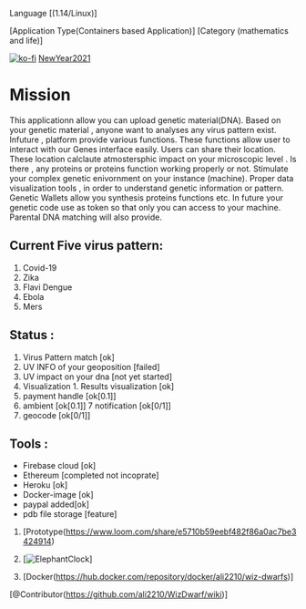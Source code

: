  Language [(1.14/Linux)]
 
 [Application Type(Containers based Application)]
 [Category (mathematics and life)]

 [![ko-fi](https://www.ko-fi.com/img/githubbutton_sm.svg)](https://ko-fi.com/H2H22YW0G)
[NewYear2021](:celebrate:)

# Mission
This applicationn allow you can upload  genetic material(DNA). Based on your genetic material , anyone want to analyses any virus pattern exist. Infuture , platform provide various functions. These functions allow user to interact with our Genes interface easily. Users can share their location. These location calclaute atmostersphic impact on your microscopic level . Is there , any proteins or proteins function working properly or not. Stimulate your complex genetic enivornment on your instance (machine). Proper data visualization tools , in order to understand genetic information or pattern. Genetic Wallets allow you synthesis proteins functions etc. In future your genetic code use as token so that only you can access to your machine. Parental DNA matching will also provide. 
## Current Five virus pattern:
1. Covid-19
2. Zika
3. Flavi Dengue
4. Ebola
5. Mers
       
## Status : 
1. Virus Pattern match [ok]
2. UV INFO of your geoposition [failed]
3. UV impact on your dna [not yet started]
4. Visualization 
       1. Results visualization [ok]
5. payment handle [ok[0.1]]
6. ambient [ok[0.1]]
7 notification [ok[0/1]]
8. geocode  [ok[0/1]]
## Tools :
- Firebase cloud [ok]
- Ethereum [completed not incoprate]
- Heroku [ok]
- Docker-image [ok]
- paypal added[ok]         
- pdb file storage [feature]


 1. [Prototype(https://www.loom.com/share/e5710b59eebf482f86a0ac7be3424914)

 2. [![ElephantClock](https://upload.wikimedia.org/wikipedia/commons/7/76/Al-jazari_elephant_clock.png)]

 3. [Docker(https://hub.docker.com/repository/docker/ali2210/wiz-dwarfs)]

  [@Contributor(https://github.com/ali2210/WizDwarf/wiki)] 
